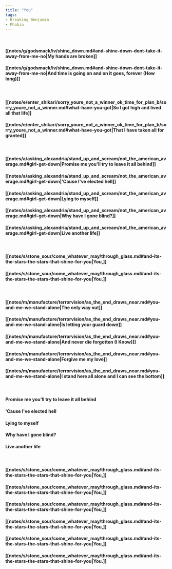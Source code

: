 ```yaml
---
title: "You"
tags:
- Breaking Benjamin
- Phobia
---
```

&nbsp;
#### [[notes/g/godsmack/iv/shine_down.md#and-shine-down-dont-take-it-away-from-me-no|My hands are broken]]
#### [[notes/g/godsmack/iv/shine_down.md#and-shine-down-dont-take-it-away-from-me-no|And time is going on and on it goes, forever (How long)]]
&nbsp;
#### [[notes/e/enter_shikari/sorry_youre_not_a_winner_ok_time_for_plan_b/sorry_youre_not_a_winner.md#what-have-you-got|So I got high and lived all that life]]
#### [[notes/e/enter_shikari/sorry_youre_not_a_winner_ok_time_for_plan_b/sorry_youre_not_a_winner.md#what-have-you-got|That I have taken all for granted]]
&nbsp;
#### [[notes/a/asking_alexandria/stand_up_and_scream/not_the_american_average.md#girl-get-down|Promise me you'll try to leave it all behind]]
#### [[notes/a/asking_alexandria/stand_up_and_scream/not_the_american_average.md#girl-get-down|'Cause I've elected hell]]
#### [[notes/a/asking_alexandria/stand_up_and_scream/not_the_american_average.md#girl-get-down|Lying to myself]]
#### [[notes/a/asking_alexandria/stand_up_and_scream/not_the_american_average.md#girl-get-down|Why have I gone blind?]]
#### [[notes/a/asking_alexandria/stand_up_and_scream/not_the_american_average.md#girl-get-down|Live another life]]
&nbsp;
#### [[notes/s/stone_sour/come_whatever_may/through_glass.md#and-its-the-stars-the-stars-that-shine-for-you|You,]]
#### [[notes/s/stone_sour/come_whatever_may/through_glass.md#and-its-the-stars-the-stars-that-shine-for-you|You.]]
&nbsp;
#### [[notes/m/manufacture/terrorvision/as_the_end_draws_near.md#you-and-me-we-stand-alone|The only way out]]
#### [[notes/m/manufacture/terrorvision/as_the_end_draws_near.md#you-and-me-we-stand-alone|Is letting your guard down]]
#### [[notes/m/manufacture/terrorvision/as_the_end_draws_near.md#you-and-me-we-stand-alone|And never die forgotten (I Know)]]
#### [[notes/m/manufacture/terrorvision/as_the_end_draws_near.md#you-and-me-we-stand-alone|Forgive me my love]]
#### [[notes/m/manufacture/terrorvision/as_the_end_draws_near.md#you-and-me-we-stand-alone|I stand here all alone and I can see the bottom]]
&nbsp;
#### Promise me you'll try to leave it all behind
#### 'Cause I've elected hell
#### Lying to myself
#### Why have I gone blind?
#### Live another life
&nbsp;
#### [[notes/s/stone_sour/come_whatever_may/through_glass.md#and-its-the-stars-the-stars-that-shine-for-you|You,]]
#### [[notes/s/stone_sour/come_whatever_may/through_glass.md#and-its-the-stars-the-stars-that-shine-for-you|You,]]
#### [[notes/s/stone_sour/come_whatever_may/through_glass.md#and-its-the-stars-the-stars-that-shine-for-you|You,]]
#### [[notes/s/stone_sour/come_whatever_may/through_glass.md#and-its-the-stars-the-stars-that-shine-for-you|You,]]
#### [[notes/s/stone_sour/come_whatever_may/through_glass.md#and-its-the-stars-the-stars-that-shine-for-you|You,]]
#### [[notes/s/stone_sour/come_whatever_may/through_glass.md#and-its-the-stars-the-stars-that-shine-for-you|You.]]
